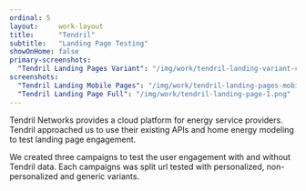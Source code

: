 ```yaml
---
ordinal: 5
layout:     work-layout
title:      "Tendril"
subtitle:   "Landing Page Testing"
showOnHome: false
primary-screenshots:
  "Tendril Landing Pages Variant": "/img/work/tendril-landing-variant-c-screens.png"
screenshots:
  "Tendril Landing Mobile Pages": "/img/work/tendril-landing-pages-mobile-screens.png"
  "Tendril Landing Page Full": "/img/work/tendril-landing-page-1.png"
---
```


Tendril Networks provides a cloud platform for energy service providers. Tendril approached us to use their existing APIs and home energy modeling to test landing page engagement.

We created three campaigns to test the user engagement with and without Tendril data. Each campaigns was split url tested with personalized, non-personalized and generic variants.
